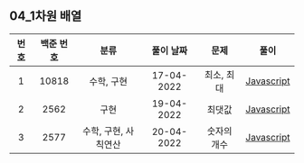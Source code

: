 ## 04_1차원 배열

| 번호 | 백준 번호 |       분류        | 풀이 날짜  |             문제               |              풀이              |
| :--------: | :--------: | :---------------: | :--------: | :---------------------------: | :----------------------------: |
| 1 | 10818 | 수학, 구현 | 17-04-2022 | 최소, 최대 | [Javascript](01_10818.js) |
| 2 | 2562 | 구현 | 19-04-2022 | 최댓값 | [Javascript](02_2562.js) |
| 3 | 2577 | 수학, 구현, 사칙연산 | 20-04-2022 | 숫자의 개수 | [Javascript](03_2577.js) |